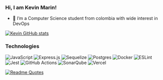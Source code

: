 ### Hi, I am Kevin Marin! 


- 🔭 I’m a Computer Science student from colombia with wide interest in DevOps


[![Kevin GitHub stats](https://github-readme-stats.vercel.app/api?username=kvinstuard&show_icons=true&rank_icon=github)](https://github.com/kvinstuard/github-readme-stats)

### Technologies
![JavaScript](https://img.shields.io/badge/javascript-%23323330.svg?style=for-the-badge&logo=javascript&logoColor=%23F7DF1E)
![Express.js](https://img.shields.io/badge/express.js-%23404d59.svg?style=for-the-badge&logo=express&logoColor=%2361DAFB)
![Sequelize](https://img.shields.io/badge/Sequelize-52B0E7?style=for-the-badge&logo=Sequelize&logoColor=white)
![Postgres](https://img.shields.io/badge/postgres-%23316192.svg?style=for-the-badge&logo=postgresql&logoColor=white)
![Docker](https://img.shields.io/badge/docker-%230db7ed.svg?style=for-the-badge&logo=docker&logoColor=white)
![ESLint](https://img.shields.io/badge/ESLint-4B3263?style=for-the-badge&logo=eslint&logoColor=white)
![Jest](https://img.shields.io/badge/-jest-%23C21325?style=for-the-badge&logo=jest&logoColor=white)
![GitHub Actions](https://img.shields.io/badge/github%20actions-%232671E5.svg?style=for-the-badge&logo=githubactions&logoColor=white)
![SonarQube](https://img.shields.io/badge/SonarQube-black?style=for-the-badge&logo=sonarqube&logoColor=4E9BCD)
![Vercel](https://img.shields.io/badge/vercel-%23000000.svg?style=for-the-badge&logo=vercel&logoColor=white)


[![Readme Quotes](https://quotes-github-readme.vercel.app/api?type=horizontal)](https://github.com/piyushsuthar/github-readme-quotes)
